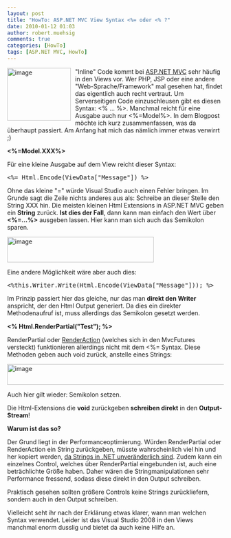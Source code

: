 ```yaml
---
layout: post
title: "HowTo: ASP.NET MVC View Syntax <%= oder <% ?"
date: 2010-01-12 01:03
author: robert.muehsig
comments: true
categories: [HowTo]
tags: [ASP.NET MVC, HowTo]
---
```

<p><a href="{{BASE_PATH}}/assets/wp-images/image887.png"><img style="border-right: 0px; border-top: 0px; margin: 0px 10px 0px 0px; border-left: 0px; border-bottom: 0px" height="122" alt="image" src="{{BASE_PATH}}/assets/wp-images/image_thumb72.png" width="148" align="left" border="0"></a>"Inline" Code kommt bei <a href="http://asp.net/mvc">ASP.NET MVC</a> sehr häufig in den Views vor. Wer PHP, JSP oder eine andere "Web-Sprache/Framework" mal gesehen hat, findet das eigentlich auch recht vertraut. Um Serverseitigen Code einzuschleusen gibt es diesen Syntax: &lt;% ... %&gt;. Manchmal reicht für eine Ausgabe auch nur &lt;%=Model%&gt;. In dem Blogpost möchte ich kurz zusammenfassen, was da überhaupt passiert. Am Anfang hat mich das nämlich immer etwas verwirrt ;)</p><!--more--> <p><strong>&lt;%=Model.XXX%&gt;</strong></p> <p>Für eine kleine Ausgabe auf dem View reicht dieser Syntax:</p> <div class="wlWriterSmartContent" id="scid:812469c5-0cb0-4c63-8c15-c81123a09de7:c0a7b8c1-760e-4638-9859-1c0289ae0908" style="padding-right: 0px; display: inline; padding-left: 0px; float: none; padding-bottom: 0px; margin: 0px; padding-top: 0px"><pre name="code" class="c#">&lt;%= Html.Encode(ViewData["Message"]) %&gt;</pre></div>
<p> Ohne das kleine "=" würde Visual Studio auch einen Fehler bringen. Im Grunde sagt die Zeile nichts anderes aus als: Schreibe an dieser Stelle den String XXX hin. Die meisten kleinen Html Extensions in ASP.NET MVC geben ein <strong>String</strong> zurück. <strong>Ist dies der Fall</strong>, dann kann man einfach den Wert über <strong>&lt;%=...%&gt;</strong> ausgeben lassen. Hier kann man sich auch das Semikolon sparen.</p>
<p><a href="{{BASE_PATH}}/assets/wp-images/image888.png"><img style="border-right: 0px; border-top: 0px; border-left: 0px; border-bottom: 0px" height="59" alt="image" src="{{BASE_PATH}}/assets/wp-images/image_thumb73.png" width="341" border="0"></a></p>
<p>Eine andere Möglichkeit wäre aber auch dies:</p>
<div class="wlWriterSmartContent" id="scid:812469c5-0cb0-4c63-8c15-c81123a09de7:5fbe357f-d4d6-48ab-a878-6685973da803" style="padding-right: 0px; display: inline; padding-left: 0px; float: none; padding-bottom: 0px; margin: 0px; padding-top: 0px"><pre name="code" class="c#">&lt;%this.Writer.Write(Html.Encode(ViewData["Message"])); %&gt;</pre></div>
<p>Im Prinzip passiert hier das gleiche, nur das man <strong>direkt den Writer</strong> anspricht, der den Html Output generiert. Da dies ein direkter Methodenaufruf ist, muss allerdings das Semikolon gesetzt werden.</p>
<p><strong>&lt;% Html.RenderPartial("Test"); %&gt;</strong></p>
<p>RenderPartial oder <a href="http://code-inside.de/blog/2009/09/14/howto-asp-net-mvc-renderaction-mit-parametern/">RenderAction</a> (welches sich in den MvcFutures versteckt) funktionieren allerdings nicht mit dem &lt;%= Syntax. Diese Methoden geben auch void zurück, anstelle eines Strings:</p>
<p><a href="{{BASE_PATH}}/assets/wp-images/image889.png"><img style="border-right: 0px; border-top: 0px; border-left: 0px; border-bottom: 0px" height="48" alt="image" src="{{BASE_PATH}}/assets/wp-images/image_thumb74.png" width="505" border="0"></a> </p>
<p>Auch hier gilt wieder: Semikolon setzen.</p>
<p>Die Html-Extensions die <strong>void</strong> zurückgeben <strong>schreiben direkt</strong> in den <strong>Output-Stream</strong>!</p>
<p><strong>Warum ist das so?</strong></p>
<p>Der Grund liegt in der Performanceoptimierung. Würden RenderPartial oder RenderAction ein String zurückgeben, müsste wahrscheinlich viel hin und her kopiert werden, <a href="http://msdn.microsoft.com/de-de/library/aa302314.aspx">da Strings in .NET unveränderlich sind</a>. Zudem kann ein einzelnes Control, welches über RenderPartial eingebunden ist, auch eine beträchlichte Größe haben. Daher wären die Stringmanipulationen sehr Performance fressend, sodass diese direkt in den Output schreiben. </p>
<p>Praktisch gesehen sollten größere Controls keine Strings zurückliefern, sondern auch in den Output schreiben. </p>
<p>Vielleicht seht ihr nach der Erklärung etwas klarer, wann man welchen Syntax verwendet. Leider ist das Visual Studio 2008 in den Views manchmal enorm dusslig und bietet da auch keine Hilfe an.</p>
